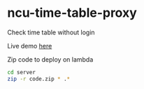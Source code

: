 # ncu-time-table-proxy
Check time table without login

Live demo [here](https://pushpendersaini0.github.io/ncu-time-table-proxy/)


Zip code to deploy on lambda

```bash
cd server
zip -r code.zip * .*
```